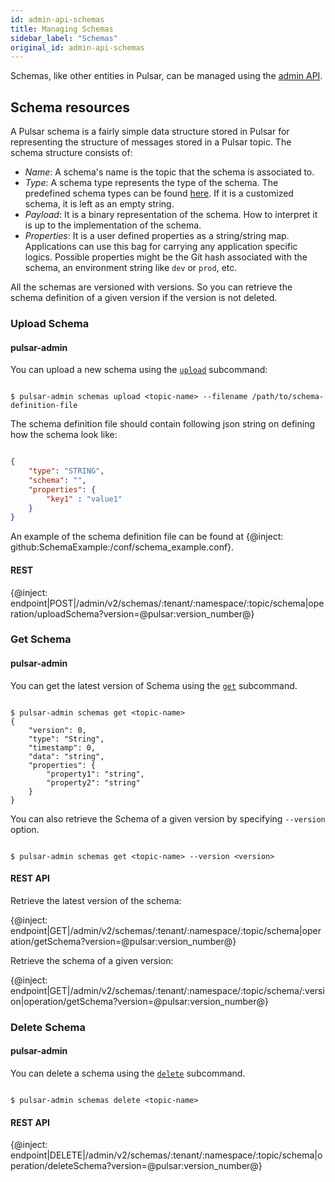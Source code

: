 ```yaml
---
id: admin-api-schemas
title: Managing Schemas
sidebar_label: "Schemas"
original_id: admin-api-schemas
---
```


Schemas, like other entities in Pulsar, can be managed using the [admin API](admin-api-overview.md). 

## Schema resources

A Pulsar schema is a fairly simple data structure stored in Pulsar for representing the structure of messages stored in a Pulsar topic. The schema structure consists of:

- *Name*: A schema's name is the topic that the schema is associated to.
- *Type*: A schema type represents the type of the schema. The predefined schema types can be found [here](concepts-schema-registry.md#supported-schema-formats). If it 
  is a customized schema, it is left as an empty string.
- *Payload*: It is a binary representation of the schema. How to interpret it is up to the implementation of the schema.
- *Properties*: It is a user defined properties as a string/string map. Applications can use this bag for carrying any application specific logics. Possible properties
  might be the Git hash associated with the schema, an environment string like `dev` or `prod`, etc.

All the schemas are versioned with versions. So you can retrieve the schema definition of a given version if the version is not deleted.

### Upload Schema

#### pulsar-admin

You can upload a new schema using the [`upload`](reference-pulsar-admin.md#get-5) subcommand:

```shell

$ pulsar-admin schemas upload <topic-name> --filename /path/to/schema-definition-file

```

The schema definition file should contain following json string on defining how the schema look like:

```json

{
    "type": "STRING",
    "schema": "",
    "properties": {
        "key1" : "value1"
    }
}

```

An example of the schema definition file can be found at {@inject: github:SchemaExample:/conf/schema_example.conf}.

#### REST

{@inject: endpoint|POST|/admin/v2/schemas/:tenant/:namespace/:topic/schema|operation/uploadSchema?version=@pulsar:version_number@}

### Get Schema

#### pulsar-admin

You can get the latest version of Schema using the [`get`](reference-pulsar-admin.md#get-5) subcommand.

```shell

$ pulsar-admin schemas get <topic-name>
{
    "version": 0,
    "type": "String",
    "timestamp": 0,
    "data": "string",
    "properties": {
        "property1": "string",
        "property2": "string"
    }
}

```

You can also retrieve the Schema of a given version by specifying `--version` option.

```shell

$ pulsar-admin schemas get <topic-name> --version <version>

```

#### REST API

Retrieve the latest version of the schema:

{@inject: endpoint|GET|/admin/v2/schemas/:tenant/:namespace/:topic/schema|operation/getSchema?version=@pulsar:version_number@}

Retrieve the schema of a given version:

{@inject: endpoint|GET|/admin/v2/schemas/:tenant/:namespace/:topic/schema/:version|operation/getSchema?version=@pulsar:version_number@}

### Delete Schema

#### pulsar-admin

You can delete a schema using the [`delete`](reference-pulsar-admin.md#delete-8) subcommand.

```shell

$ pulsar-admin schemas delete <topic-name>

```

#### REST API

{@inject: endpoint|DELETE|/admin/v2/schemas/:tenant/:namespace/:topic/schema|operation/deleteSchema?version=@pulsar:version_number@}
